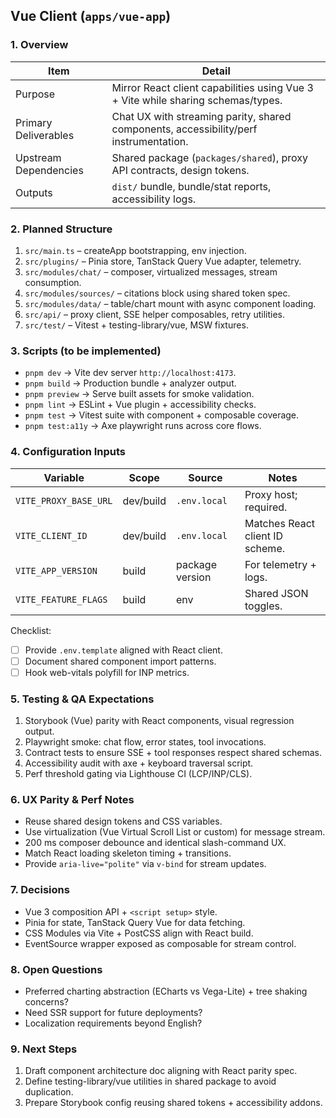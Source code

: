 ## Vue Client (`apps/vue-app`)

### 1. Overview
| Item | Detail |
| --- | --- |
| Purpose | Mirror React client capabilities using Vue 3 + Vite while sharing schemas/types. |
| Primary Deliverables | Chat UX with streaming parity, shared components, accessibility/perf instrumentation. |
| Upstream Dependencies | Shared package (`packages/shared`), proxy API contracts, design tokens. |
| Outputs | `dist/` bundle, bundle/stat reports, accessibility logs. |

### 2. Planned Structure
1. `src/main.ts` – createApp bootstrapping, env injection.
2. `src/plugins/` – Pinia store, TanStack Query Vue adapter, telemetry.
3. `src/modules/chat/` – composer, virtualized messages, stream consumption.
4. `src/modules/sources/` – citations block using shared token spec.
5. `src/modules/data/` – table/chart mount with async component loading.
6. `src/api/` – proxy client, SSE helper composables, retry utilities.
7. `src/test/` – Vitest + testing-library/vue, MSW fixtures.

### 3. Scripts (to be implemented)
- `pnpm dev` → Vite dev server `http://localhost:4173`.
- `pnpm build` → Production bundle + analyzer output.
- `pnpm preview` → Serve built assets for smoke validation.
- `pnpm lint` → ESLint + Vue plugin + accessibility checks.
- `pnpm test` → Vitest suite with component + composable coverage.
- `pnpm test:a11y` → Axe playwright runs across core flows.

### 4. Configuration Inputs
| Variable | Scope | Source | Notes |
| --- | --- | --- | --- |
| `VITE_PROXY_BASE_URL` | dev/build | `.env.local` | Proxy host; required. |
| `VITE_CLIENT_ID` | dev/build | `.env.local` | Matches React client ID scheme. |
| `VITE_APP_VERSION` | build | package version | For telemetry + logs. |
| `VITE_FEATURE_FLAGS` | build | env | Shared JSON toggles. |

Checklist:
- [ ] Provide `.env.template` aligned with React client.
- [ ] Document shared component import patterns.
- [ ] Hook web-vitals polyfill for INP metrics.

### 5. Testing & QA Expectations
1. Storybook (Vue) parity with React components, visual regression output.
2. Playwright smoke: chat flow, error states, tool invocations.
3. Contract tests to ensure SSE + tool responses respect shared schemas.
4. Accessibility audit with axe + keyboard traversal script.
5. Perf threshold gating via Lighthouse CI (LCP/INP/CLS).

### 6. UX Parity & Perf Notes
- Reuse shared design tokens and CSS variables.
- Use virtualization (Vue Virtual Scroll List or custom) for message stream.
- 200 ms composer debounce and identical slash-command UX.
- Match React loading skeleton timing + transitions.
- Provide `aria-live="polite"` via `v-bind` for stream updates.

### 7. Decisions
- Vue 3 composition API + `<script setup>` style.
- Pinia for state, TanStack Query Vue for data fetching.
- CSS Modules via Vite + PostCSS align with React build.
- EventSource wrapper exposed as composable for stream control.

### 8. Open Questions
- Preferred charting abstraction (ECharts vs Vega-Lite) + tree shaking concerns?
- Need SSR support for future deployments?
- Localization requirements beyond English?

### 9. Next Steps
1. Draft component architecture doc aligning with React parity spec.
2. Define testing-library/vue utilities in shared package to avoid duplication.
3. Prepare Storybook config reusing shared tokens + accessibility addons.

